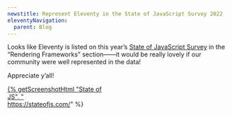```yaml
---
newstitle: Represent Eleventy in the State of JavaScript Survey 2022
eleventyNavigation:
  parent: Blog
---
```

Looks like Eleventy is listed on this year’s [State of JavaScript Survey](https://stateofjs.com/) in the “Rendering Frameworks” section——it would be really lovely if our community were well represented in the data!

Appreciate y’all!

<a href="https://stateofjs.com/" style="display: block; max-width: 16em">{% getScreenshotHtml "State of JS", "https://stateofjs.com/" %}</a>